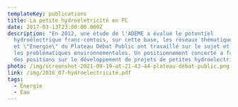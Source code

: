 ```yaml
---
templateKey: publications
title: La petite hydroéletricité en FC
date: 2017-03-13T23:00:00.000Z
description: "En 2012, une étude de l'ADEME a évalué le potentiel
  hydroélectrique franc-comtois, sur cette base, les réseaux thématiques \"Eau\"
  et \"Energie\" du Plateau Débat Public ont travaillé sur le sujet et évaluer
  les problématiques environnementales. Un positionnement concerté a fait émergé
  des positions sur le développement de projets de petites hydroelectricité. "
photo: /img/screenshot-2021-09-19-at-21-43-44-plateau-débat-public.png
link: /img/2016_07-hydroelectricité.pdf
tags:
  - Énergie
  - Eau
---
```

